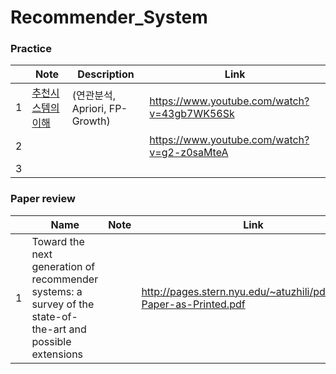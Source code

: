 # Recommender_System

### Practice

|   | Note | Description |                    Link                    |
|---|------|---------------| ----------------------------|
| 1 |  [추천시스템의 이해](Apriori.ipynb) | (연관분석, Apriori, FP-Growth)  | https://www.youtube.com/watch?v=43gb7WK56Sk |
| 2 |                  |                                              |https://www.youtube.com/watch?v=g2-z0saMteA |
| 3 |                  |                                             |                        |


### Paper review
|   | Name | Note |                    Link                    |
|---|------|---------------| ----------------------------|
| 1 |  Toward the next generation of recommender systems: a survey of the state-of-the-art and possible extensions |   | http://pages.stern.nyu.edu/~atuzhili/pdf/TKDE-Paper-as-Printed.pdf |
